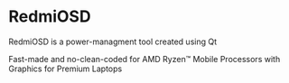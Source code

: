# RedmiOSD
RedmiOSD is a power-managment tool created using Qt

Fast-made and no-clean-coded for AMD Ryzen™ Mobile Processors with Graphics for Premium Laptops